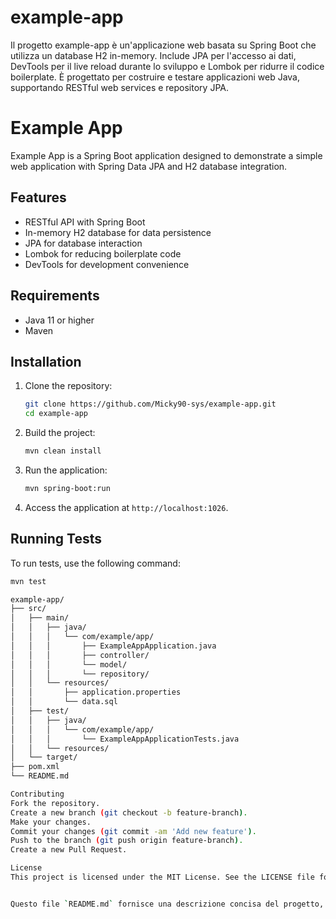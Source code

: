 # example-app
Il progetto example-app è un'applicazione web basata su Spring Boot che utilizza un database H2 in-memory. Include JPA per l'accesso ai dati, DevTools per il live reload durante lo sviluppo e Lombok per ridurre il codice boilerplate. È progettato per costruire e testare applicazioni web Java, supportando RESTful web services e repository JPA.

# Example App

Example App is a Spring Boot application designed to demonstrate a simple web application with Spring Data JPA and H2 database integration.

## Features

- RESTful API with Spring Boot
- In-memory H2 database for data persistence
- JPA for database interaction
- Lombok for reducing boilerplate code
- DevTools for development convenience

## Requirements

- Java 11 or higher
- Maven

## Installation

1. Clone the repository:
    ```sh
    git clone https://github.com/Micky90-sys/example-app.git
    cd example-app
    ```

2. Build the project:
    ```sh
    mvn clean install
    ```

3. Run the application:
    ```sh
    mvn spring-boot:run
    ```

4. Access the application at `http://localhost:1026`.

## Running Tests

To run tests, use the following command:
```sh
mvn test

example-app/
├── src/
│   ├── main/
│   │   ├── java/
│   │   │   └── com/example/app/
│   │   │       ├── ExampleAppApplication.java
│   │   │       ├── controller/
│   │   │       └── model/
│   │   │       └── repository/
│   │   └── resources/
│   │       ├── application.properties
│   │       └── data.sql
│   ├── test/
│   │   ├── java/
│   │   │   └── com/example/app/
│   │   │       └── ExampleAppApplicationTests.java
│   │   └── resources/
│   └── target/
├── pom.xml
└── README.md

Contributing
Fork the repository.
Create a new branch (git checkout -b feature-branch).
Make your changes.
Commit your changes (git commit -am 'Add new feature').
Push to the branch (git push origin feature-branch).
Create a new Pull Request.

License
This project is licensed under the MIT License. See the LICENSE file for details.


Questo file `README.md` fornisce una descrizione concisa del progetto, dei suoi requisiti, delle istruzioni di installazione, di come eseguire i test e della struttura del progetto, oltre a informazioni su come contribuire al progetto.